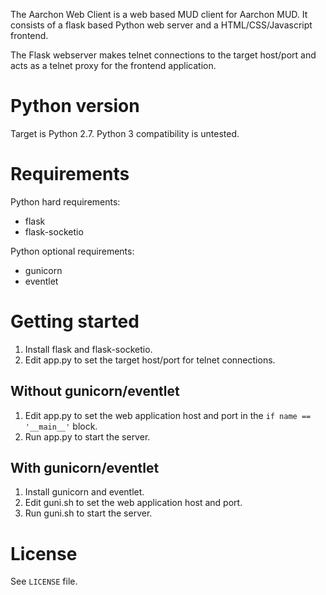 The Aarchon Web Client is a web based MUD client for Aarchon MUD. It consists of a flask based Python web server and a HTML/CSS/Javascript frontend.

The Flask webserver makes telnet connections to the target host/port and acts as a telnet proxy for the frontend application. 


# Python version #
Target is Python 2.7. 
Python 3 compatibility is untested.

# Requirements #

Python hard requirements:

* flask
* flask-socketio

Python optional requirements:

* gunicorn
* eventlet

# Getting started #
1. Install flask and flask-socketio.
2. Edit app.py to set the target host/port for telnet connections.

## Without gunicorn/eventlet ##
1. Edit app.py to set the web application host and port in the ``if name == '__main__'`` block.
2. Run app.py to start the server.

## With gunicorn/eventlet ##
1. Install gunicorn and eventlet.
2. Edit guni.sh to set the web application host and port.
3. Run guni.sh to start the server.

# License
See ``LICENSE`` file.
